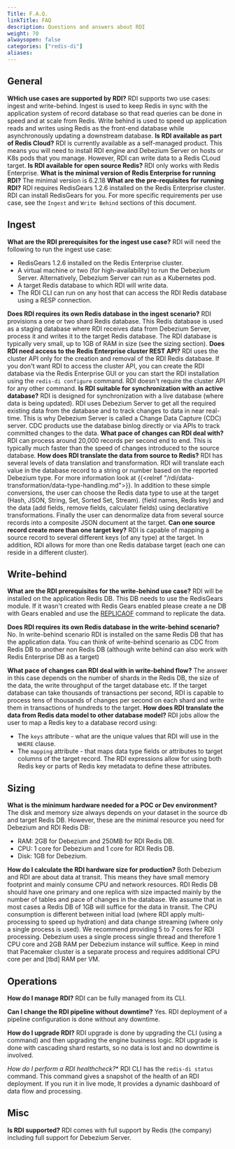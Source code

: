 ```yaml
---
Title: F.A.Q.
linkTitle: FAQ
description: Questions and answers about RDI
weight: 70
alwaysopen: false
categories: ["redis-di"]
aliases:
---
```


## General

**WHich use cases are supported by RDI?**
RDI supports two use cases: ingest and write-behind.
Ingest is used to keep Redis in sync with the application system of record database so that read queries can be done in speed and at scale from Redis.
Write behind is used to speed up application reads and writes using Redis as the front-end database while asynchronously updating a downstream database.
**Is RDI available as part of Redis Cloud?**
RDI is currently available as a self-managed product. This means you will need to install RDI engine and Debezium Server on hosts or K8s pods that you manage. However, RDI can write data to a Redis CLoud target.
**Is RDI available for open source Redis?**
RDI only works with Redis Enterprise.
**What is the minimal version of Redis Enterprise for running RDI?**
The minimal version is 6.2.18
**What are the pre-requisites for running RDI?**
RDI requires RedisGears 1.2.6 installed on the Redis Enterprise cluster. RDI can install RedisGears for you.
For more specific requirements per use case, see the `Ingest` and `Write Behind` sections of this document.

## Ingest

**What are the RDI prerequisites for the ingest use case?**
RDI will need the following to run the ingest use case:

- RedisGears 1.2.6 installed on the Redis Enterprise cluster.
- A virtual machine or two (for high-availability) to run the Debezium Server. Alternatively, Debezium Server can run as a Kubernetes pod.
- A target Redis database to which RDI will write data.
- The RDI CLI can run on any host that can access the RDI Redis database using a RESP connection.

**Does RDI requires its own Redis database in the ingest scenario?**
RDI provisions a one or two shard Redis database. This Redis database is used as a staging database where RDI receives data from Debezium Server, process it and writes it to the target Redis database. The RDI database is typically very small, up to 1GB of RAM in size (see the sizing section).
**Does RDI need access to the Redis Enterprise cluster REST API?**
RDI uses the cluster API only for the creation and removal of the RDI Redis database. If you don't want RDI to access the cluster API, you can create the RDI database via the Redis Enterprise GUI or you can start the RDI installation using the `redis-di configure` command. RDI doesn't require the cluster API for any other command.
**Is RDI suitable for synchronization with an active database?**
RDI is designed for synchronization with a live database (where data is being updated). RDI uses Debezium Server to get all the required existing data from the database and to track changes to data in near real-time. This is why Debezium Server is called a Change Data Capture (CDC) server. CDC products use the database binlog directly or via APIs to track committed changes to the data.
**What pace of changes can RDI deal with?**
RDI can process around 20,000 records per second end to end. This is typically much faster than the speed of changes introduced to the source database.
**How does RDI translate the data from source to Redis?**
RDI has several levels of data translation and transformation. RDI will translate each value in the database record to a string or number based on the reported Debezium type. For more information look at {{<relref "/rdi/data-transformation/data-type-handling.md">}}.
In addition to these simple conversions, the user can choose the Redis data type to use at the target (Hash, JSON, String, Set, Sorted Set, Stream). (field names, Redis key) and the data (add fields, remove fields, calculater fields) using declarative transformations. Finally the user can denormalize data from several source records into a composite JSON document at the target.
**Can one source record create more than one target key?**
RDI is capable of mapping a source record to several different keys (of any type) at the target. In addition, RDI allows for more than one Redis database target (each one can reside in a different cluster).

## Write-behind

**What are the RDI prerequisites for the write-behind use case?**
RDI will be installed on the application Redis DB. This DB needs to use the RedisGears module. If it wasn't created with Redis Gears enabled please create a ne DB with Gears enabled and use the [REPLICAOF](https://redis.io/commands/replicaof/) command to replicate the data.

**Does RDI requires its own Redis database in the write-behind scenario?**
No. In write-behind scenario RDI is installed on the same Redis DB that has the application data. You can think of write-behind scenario as CDC from Redis DB to another non Redis DB (although write behind can also work with Redis Enterprise DB as a target)

**What pace of changes can RDI deal with in write-behind flow?**
The answer in this case depends on the number of shards in the Redis DB, the size of the data, the write throughput of the target database etc.
If the target database can take thousands of transactions per second, RDI is capable to process tens of thousands of changes per second on each shard and write them in transactions of hundreds to the target.
**How does RDI translate the data from Redis data model to other database model?**
RDI jobs allow the user to map a Redis key to a database record using:

- The `keys` attribute - what are the unique values that RDI will use in the `WHERE` clause.
- The `mapping` attribute - that maps data type fields or attributes to target columns of the target record.
The RDI expressions allow for using both Redis key or parts of Redis key metadata to define these attributes.



## Sizing

**What is the minimum hardware needed for a POC or Dev environment?**
The disk and memory size always depends on your dataset in the source db and target Redis DB. However, these are the minimal resource you need for Debezium and RDI Redis DB:

- RAM: 2GB for Debezium and 250MB for RDI Redis DB.
- CPU: 1 core for Debezium and 1 core for RDI Redis DB.
- Disk: 1GB for Debezium.

**How do I calculate the RDI hardware size for production?**
Both Debezium and RDI are about data at transit. This means they have small memory footprint and mainly consume CPU and network resources.
RDI Redis DB should have one primary and one replica with size impacted mainly by the number of tables and pace of changes in the database. We assume that in most cases a Redis DB of 1GB will suffice for the data in transit. The CPU consumption is different between initial load (where RDI apply multi-processing to speed up hydration) and data change streaming (where only a single process is used). We recommend providing 5 to 7 cores for RDI processing. 
Debezium uses a single process single thread and therefore 1 CPU core and 2GB RAM per Debezium instance will suffice. Keep in mind that Pacemaker cluster is a separate process and requires additional CPU core per and [tbd] RAM per VM.

## Operations

**How do I manage RDI?**
RDI can be fully managed from its CLI.

**Can I change the  RDI pipeline without downtime?**
Yes. RDI deployment of a pipeline configuration is done without any downtime.

**How do I upgrade RDI?**
RDI upgrade is done by upgrading the CLI (using a command) and then upgrading the engine business logic. RDI upgrade is done with cascading shard restarts, so no data is lost and no downtime is involved.

*How do I perform a RDI healthcheck?**
RDI CLI has the `redis-di status` command. This command gives a snapshot of the health of an RDI deployment. If you run it in live mode, It provides a dynamic dashboard of data flow and processing.

## Misc

**Is RDI supported?**
RDI comes with full support by Redis (the company) including full support for Debezium Server.
